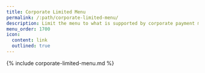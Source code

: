 ```yaml
---
title: Corporate Limited Menu
permalink: /:path/corporate-limited-menu/
description: Limit the menu to what is supported by corporate payment methods.
menu_order: 1700
icon:
  content: link
  outlined: true
---
```


{% include corporate-limited-menu.md %}
